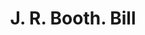 ---
doi: 10.7916/D85Q6774
date_other: '1910'
date_other_textual: 1910-1919
form: printed ephemera
genre:
- Invoices
name:
- J. R. Booth
object_in_context_url: https://biggert.cul.columbia.edu/items/view/ave_biggert_01590
subject_hierarchical_geographic:
- Burlington, Vermont, United States
subject_name:
- J. R. Booth
title: J. R. Booth. Bill
sort_title: J. R. Booth. Bill
call_number: ave_biggert_01590
coordinates:
- 44.475833333333334,-73.21194444444444
pid: ave_biggert_01590
identifiers: ave_biggert_01590
permalink: /biggert/ave_biggert_01590/
layout: iiif-image-page
---